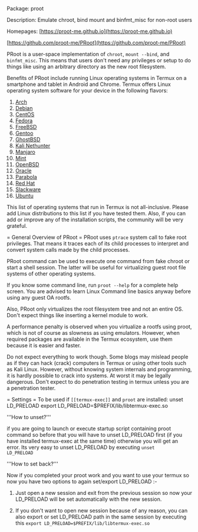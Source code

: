 Package: proot

Description: Emulate chroot, bind mount and binfmt_misc for non-root users

Homepages: [https://proot-me.github.io](https://proot-me.github.io)

[https://github.com/proot-me/PRoot](https://github.com/proot-me/PRoot)


PRoot is a user-space implementation of <code>chroot</code>, <code>mount --bind</code>, and <code>binfmt_misc</code>. This means that users don't need any privileges or setup to do things like using an arbitrary directory as the new root filesystem.


Benefits of PRoot include running Linux operating systems in Termux on a smartphone and tablet in Android and Chrome. Termux offers Linux operating system software for your device in the following flavors:


1. [Arch](Arch)
2. [Debian](https://people.debian.org/~wookey/bootstrap.html)
2. [CentOS](https://www.centos.org/download/)
2. [Fedora](https://wiki.termux.com/wiki/Fedora)
2. [FreeBSD](https://www.freebsd.org/where.html)
2. [Gentoo](https://www.gentoo.org/downloads/)
2. [GhostBSD](http://www.ghostbsd.org/download)
2. [Kali Nethunter](https://wiki.termux.com/wiki/Kali_Nethunter)
2. [Manjaro](https://manjaro.org/get-manjaro/)
2. [Mint](https://linuxmint.com/download.php)
2. [OpenBSD](https://www.openbsd.org/ftp.html)
2. [Oracle](http://www.oracle.com/technetwork/server-storage/linux/downloads/default-150441.html)
2. [Parabola](https://wiki.parabola.nu/Main_Page)
2. [Red Hat](https://access.redhat.com/downloads/)
2. [Slackware](https://wiki.termux.com/wiki/Slackware)
2. [Ubuntu](https://people.debian.org/~wookey/bootstrap.html)


This list of operating systems that run in Termux is not all-inclusive. Please add Linux distributions to this list if you have tested them. Also, if you can add or improve any of the installation scripts, the community will be very grateful.

= General Overview of PRoot =
PRoot uses `ptrace` system call to fake root privileges. That means it traces each of its child processes to interpret and convert system calls made by the child processes.


PRoot command can be used to execute one command from fake chroot or start a shell session. The latter will be useful for virtualizing guest root file systems of other operating systems.


If you know some command line, run <code>proot --help</code> for a complete help screen. You are advised to learn Linux Command line basics anyway before using any guest OA rootfs.


Also, PRoot only virtualizes the root filesystem tree and not an entire OS. Don't expect things like inserting a kernel module to work.


A performance penalty is observed when you virtualize a rootfs using proot, which is not of course as slowness as using emulators. However, when required packages are available in the Termux ecosystem, use them because it is easier and faster.


Do not expect everything to work though. Some blogs may mislead people as if they can hack (crack) computers in Termux or using other tools such as Kali Linux. However, without knowing system internals and programming, it is hardly possible to crack into systems. At worst it may be legally dangerous. Don't expect to do penetration testing in termux unless you are a penetration tester.


= Settings =
To be used if <code>[[termux-exec]]</code> and <code>proot</code> are installed:
   unset LD_PRELOAD
   export LD_PRELOAD=$PREFIX/lib/libtermux-exec.so


'''How to unset?'''


if you are going to launch or execute startup script containing proot command so before that you will have to unset LD_PRELOAD first (if you have installed termux-exec at the same time) otherwise you will get an error. Its very easy to unset LD_PRELOAD by executing <code>unset LD_PRELOAD</code>


'''How to set back?'''


Now if you completed your proot work and you want to use your termux so now you have two options to again set/export LD_PRELOAD :-

1) Just open a new session and exit from the previous session so now your LD_PRELOAD will be set automatically with the new session.

2) If you don't want to open new session because of any reason, you can also export or set LD_PRELOAD path in the same session by executing this <code>export LD_PRELOAD=$PREFIX/lib/libtermux-exec.so


